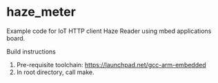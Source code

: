 # haze_meter
Example code for IoT HTTP client Haze Reader using mbed applications board.

Build instructions <br>
1) Pre-requisite toolchain: https://launchpad.net/gcc-arm-embedded <br>
2) In root directory, call make.
